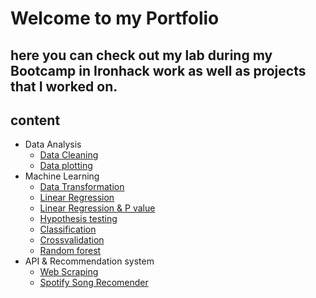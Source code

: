 # Welcome to my Portfolio 


## here you can check out my lab during my Bootcamp in Ironhack work as well as projects that I worked on. 


## content 
  - Data Analysis
    - [Data Cleaning](https://github.com/sariiimmmm/Portfolio/blob/main/IronHack%20Projects/Lab%20Works/Data%20Analysis/.ipynb_checkpoints/Lab_Customer_Analysis_Case_Study(%20Sarina%20Masoumi%20OCT22%20)%20-checkpoint.ipynb)
    - [Data plotting](https://github.com/sariiimmmm/Portfolio/blob/main/IronHack%20Projects/Lab%20Works/Data%20Analysis/Plotting/Lab_Customer_Analysis%20_round3(Sarina%20Masoumi%20OCT22%20).ipynb)
- Machine Learning
  - [Data Transformation](https://github.com/sariiimmmm/Portfolio/blob/main/IronHack%20Projects/Lab%20Works/Linear_Regression/Data%20transformation/Lab_Data_transformation%20(Sarina%20Masoumi%20OCT22).ipynb)
  - [Linear Regression](https://github.com/sariiimmmm/Portfolio/blob/main/IronHack%20Projects/Lab%20Works/Linear_Regression/Linear%20Regression%20/Lab_Linear_Regression%20(%20Sarina%20Masoumi%20OCT22).ipynb)
  - [Linear Regression & P value](https://github.com/sariiimmmm/Portfolio/tree/main/IronHack%20Projects/Lab%20Works/Regression%20and%20Pvalue)
  - [Hypothesis testing](https://github.com/sariiimmmm/Portfolio/blob/main/IronHack%20Projects/Lab%20Works/Hypothesis%20testing/Lab_Hypothesis_testing%20(Sarina%20Masoumi%20Oct%2022).ipynb)
  - [Classification](https://github.com/sariiimmmm/Portfolio/blob/main/IronHack%20Projects/Lab%20Works/Classification/%20Classification%2C%20Handling%20Imbalanced%20Data_Lab%20(%20Sarina%20Masoumi%20OCT%2022)%20.ipynb)
  - [Crossvalidation](https://github.com/sariiimmmm/Portfolio/blob/main/IronHack%20Projects/Lab%20Works/Cross%20validation%20/Cross_validation_Lab%20(%20Sarina%20Masoumi%20OCT%2022)%20.ipynb)
  - [Random forest](https://github.com/sariiimmmm/Portfolio/blob/main/IronHack%20Projects/Lab%20Works/Random%20Forest/Random_Forest_Lab%20(%20Sarina%20Masoumi%20OCT%2022)%20.ipynb)
- API & Recommendation system
   - [Web Scraping](https://github.com/sariiimmmm/Portfolio/blob/main/IronHack%20Projects/Lab%20Works/Web%20scraping/Web_Scraping%20Lab%20(%20Sarina%20Masoumi%20OCT%2022)%20.ipynb)
   - [Spotify Song Recomender](https://github.com/sariiimmmm/Portfolio/blob/main/IronHack%20Projects/Spotify_Song_Recomendation%20system/Spotify%20Recomender%20.ipynb)
